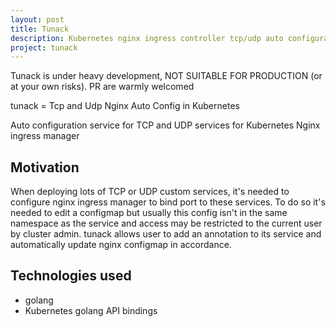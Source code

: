 ```yaml
---
layout: post
title: Tunack
description: Kubernetes nginx ingress controller tcp/udp auto configuration
project: tunack
---
```

Tunack is under heavy development, NOT SUITABLE FOR PRODUCTION (or at your own risks). PR are warmly welcomed

tunack = Tcp and Udp Nginx Auto Config in Kubernetes

Auto configuration service for TCP and UDP services for Kubernetes Nginx ingress manager

## Motivation
When deploying lots of TCP or UDP custom services, it's needed to configure nginx ingress manager to bind port to these services. 
To do so it's needed to edit a configmap but usually this config isn't in the same namespace as the service and access may be restricted to the current user by cluster admin. 
tunack allows user to add an annotation to its service and automatically update nginx configmap in accordance.

## Technologies used
* golang
* Kubernetes golang API bindings
